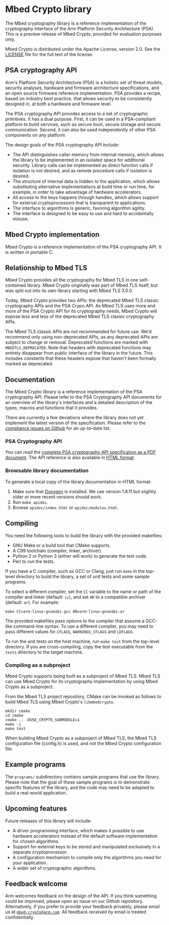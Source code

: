 # Mbed Crypto library

The Mbed cryptography library is a reference implementation of the cryptography interface of the Arm Platform Security Architecture (PSA). This is a preview release of Mbed Crypto, provided for evaluation purposes only.

Mbed Crypto is distributed under the Apache License, version 2.0. See the [LICENSE](LICENSE) file for the full text of the license.

## PSA cryptography API

Arm's Platform Security Architecture (PSA) is a holistic set of threat models, security analyses, hardware and firmware architecture specifications, and an open source firmware reference implementation. PSA provides a recipe, based on industry best practice, that allows security to be consistently designed in, at both a hardware and firmware level.

The PSA cryptography API provides access to a set of cryptographic primitives. It has a dual purpose. First, it can be used in a PSA-compliant platform to build services, such as secure boot, secure storage and secure communication. Second, it can also be used independently of other PSA components on any platform.

The design goals of the PSA cryptography API include:

* The API distinguishes caller memory from internal memory, which allows the library to be implemented in an isolated space for additional security. Library calls can be implemented as direct function calls if isolation is not desired, and as remote procedure calls if isolation is desired.
* The structure of internal data is hidden to the application, which allows substituting alternative implementations at build time or run time, for example, in order to take advantage of hardware accelerators.
* All access to the keys happens through handles, which allows support for external cryptoprocessors that is transparent to applications.
* The interface to algorithms is generic, favoring algorithm agility.
* The interface is designed to be easy to use and hard to accidentally misuse.

## Mbed Crypto implementation

Mbed Crypto is a reference implementation of the PSA cryptography API. It is written in portable C.

## Relationship to Mbed TLS

Mbed Crypto provides all the cryptography for Mbed TLS in one self-contained
library. Mbed Crypto originally was part of Mbed TLS itself, but was split out
into its own library starting with Mbed TLS 3.0.0.

Today, Mbed Crypto provides two APIs: the deprecated Mbed TLS classic
cryptography APIs and the PSA Crypo API. As Mbed TLS uses more and more of the
PSA Crypto API for its cryptography needs, Mbed Crypto will expose less and
less of the deprecated Mbed TLS classic cryptography APIs.

The Mbed TLS classic APIs are not recommended for future use. We'd recommend
only using non-deprecated APIs, as any deprecated APIs are subject to change or
removal. Deprecated functions are marked with `MBEDTLS_DEPRECATED`. Note that
headers with deprecated functions may entirely disappear from public interface
of the library in the future. This includes constants that these headers expose
that haven't been formally marked as deprecated.

## Documentation

The Mbed Crypto library is a reference implementation of the PSA cryptography API. Please refer to the PSA Cryptography API documents for an overview of the library's interfaces and a detailed description of the types, macros and functions that it provides.

There are currently a few deviations where the library does not yet implement the latest version of the specification. Please refer to the [compliance issues on Github](https://github.com/ARMmbed/mbed-crypto/labels/compliance) for an up-to-date list.

### PSA Cryptography API

You can read the [complete PSA cryptography API specification as a PDF document](https://github.com/ARMmbed/mbed-crypto/raw/psa-crypto-api/docs/PSA_Cryptography_API_Specification.pdf). The API reference is also available in [HTML format](https://armmbed.github.io/mbed-crypto/html/index.html).

### Browsable library documentation

To generate a local copy of the library documentation in HTML format:

1. Make sure that [Doxygen](http://www.doxygen.nl/) is installed. We use version 1.8.11 but slightly older or more recent versions should work.
1. Run `make apidoc`.
1. Browse `apidoc/index.html` or `apidoc/modules.html`.

## Compiling

You need the following tools to build the library with the provided makefiles:

* GNU Make or a build tool that CMake supports.
* A C99 toolchain (compiler, linker, archiver).
* Python 2 or Python 3 (either will work) to generate the test code.
* Perl to run the tests.

If you have a C compiler, such as GCC or Clang, just run `make` in the top-level directory to build the library, a set of unit tests and some sample programs.

To select a different compiler, set the `CC` variable to the name or path of the compiler and linker (default: `cc`), and set `AR` to a compatible archiver (default: `ar`). For example:
```
make CC=arm-linux-gnueabi-gcc AR=arm-linux-gnueabi-ar
```
The provided makefiles pass options to the compiler that assume a GCC-like command-line syntax. To use a different compiler, you may need to pass different values for `CFLAGS`, `WARNINGS_CFLAGS` and `LDFLAGS`.

To run the unit tests on the host machine, run `make test` from the top-level directory. If you are cross-compiling, copy the test executable from the `tests` directory to the target machine.

### Compiling as a subproject

Mbed Crypto supports being built as a subproject of Mbed TLS. Mbed TLS can use Mbed Crypto for its cryptography implementation by using Mbed Crypto as a subproject.

From the Mbed TLS project repository, CMake can be invoked as follows to build Mbed TLS using Mbed Crypto's `libmbedcrypto`.
```
mkdir cmake
cd cmake
cmake .. -DUSE_CRYPTO_SUBMODULE=1
make -j
make test
```

When building Mbed Crypto as a subproject of Mbed TLS, the Mbed TLS
configuration file (config.h) is used, and not the Mbed Crypto configuration
file.

## Example programs

The `programs/` subdirectory contains sample programs that use the library. Please note that the goal of these sample programs is to demonstrate specific features of the library, and the code may need to be adapted to build a real-world application.

## Upcoming features

Future releases of this library will include:

* A driver programming interface, which makes it possible to use hardware accelerators instead of the default software implementation for chosen algorithms.
* Support for external keys to be stored and manipulated exclusively in a separate cryptoprocessor.
* A configuration mechanism to compile only the algorithms you need for your application.
* A wider set of cryptographic algorithms.

## Feedback welcome

Arm welcomes feedback on the design of the API. If you think something could be improved, please open an issue on our Github repository. Alternatively, if you prefer to provide your feedback privately, please email us at [`mbed-crypto@arm.com`](mailto:mbed-crypto@arm.com). All feedback received by email is treated confidentially.
